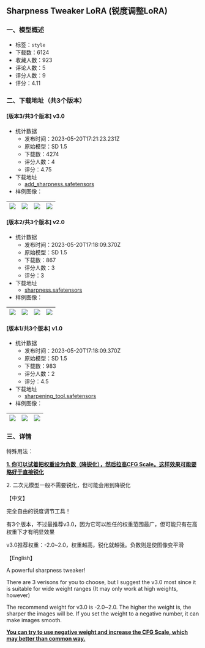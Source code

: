 ## Sharpness Tweaker LoRA (锐度调整LoRA)
### 一、模型概述

- 标签：`style`
- 下载数：6124
- 收藏人数：923
- 评论人数：5
- 评分人数：9
- 评分：4.11

### 二、下载地址（共3个版本）

#### [版本3/共3个版本] v3.0

- 统计数据
  - 发布时间：2023-05-20T17:21:23.231Z
  - 原始模型：SD 1.5
  - 下载数：4274
  - 评分人数：4
  - 评分：4.75
- 下载地址
  - [add_sharpness.safetensors](https://civitai.com/api/download/models/76092)
- 样例图像：

| <img src="https://image.civitai.com/xG1nkqKTMzGDvpLrqFT7WA/8299cfa5-2121-482e-9c82-0d6bee29abe3/width=450/851665.jpeg" /> | <img src="https://image.civitai.com/xG1nkqKTMzGDvpLrqFT7WA/feb31bd4-6df9-44fb-9b32-1652736560d3/width=450/851628.jpeg" /> | <img src="https://image.civitai.com/xG1nkqKTMzGDvpLrqFT7WA/b6127d88-c80d-41ed-9d4d-0edc04d547b0/width=450/851626.jpeg" /> | <img src="https://image.civitai.com/xG1nkqKTMzGDvpLrqFT7WA/0107b32d-2ba7-4f2d-916c-4306b8c98f1f/width=450/851635.jpeg" /> |
| ---- | ---- | ---- | ---- |

#### [版本2/共3个版本] v2.0

- 统计数据
  - 发布时间：2023-05-20T17:18:09.370Z
  - 原始模型：SD 1.5
  - 下载数：867
  - 评分人数：3
  - 评分：3
- 下载地址
  - [sharpness.safetensors](https://civitai.com/api/download/models/74273)
- 样例图像：

| <img src="https://image.civitai.com/xG1nkqKTMzGDvpLrqFT7WA/06a0e00e-1b4b-44d1-b1e4-2b3b1361290a/width=450/830082.jpeg" /> | <img src="https://image.civitai.com/xG1nkqKTMzGDvpLrqFT7WA/866148dd-8de1-4642-9c2c-1f5a77a07d2a/width=450/830083.jpeg" /> | <img src="https://image.civitai.com/xG1nkqKTMzGDvpLrqFT7WA/d38a584b-3c1e-40ee-9b04-13b4a6d21d7e/width=450/833231.jpeg" /> | <img src="https://image.civitai.com/xG1nkqKTMzGDvpLrqFT7WA/e61f53b7-5168-4d65-a450-d618e879342b/width=450/833216.jpeg" /> |
| ---- | ---- | ---- | ---- |

#### [版本1/共3个版本] v1.0

- 统计数据
  - 发布时间：2023-05-20T17:18:09.370Z
  - 原始模型：SD 1.5
  - 下载数：983
  - 评分人数：2
  - 评分：4.5
- 下载地址
  - [sharpening_tool.safetensors](https://civitai.com/api/download/models/73944)
- 样例图像：

| <img src="https://image.civitai.com/xG1nkqKTMzGDvpLrqFT7WA/7680cf9e-fbab-4cd4-9671-cf46a0b9fcc3/width=450/825922.jpeg" /> | <img src="https://image.civitai.com/xG1nkqKTMzGDvpLrqFT7WA/cce9ea00-fd56-46a2-a8d8-4c001259170a/width=450/826174.jpeg" /> | <img src="https://image.civitai.com/xG1nkqKTMzGDvpLrqFT7WA/e5cf67ee-f6f6-49df-bb8c-99d359764589/width=450/826253.jpeg" /> |
| ---- | ---- | ---- |


### 三、详情
<p>特殊用法：</p><p><strong><u>1. 你可以试着把权重设为负数（降锐化），然后拉高CFG Scale。这样效果可能要略好于直接锐化</u></strong></p><p>2. 二次元模型一般不需要锐化，但可能会用到降锐化</p><p></p><p>【中文】</p><p>完全自由的锐度调节工具！</p><p>有3个版本，不过最推荐v3.0，因为它可以胜任的权重范围最广，但可能只有在高权重下才有明显效果</p><p>v3.0推荐权重：-2.0~2.0，权重越高，锐化就越强。负数则是使图像变平滑</p><p></p><p>【English】</p><p>A powerful sharpness tweaker!</p><p>There are 3 verisons for you to choose, but I suggest the v3.0 most since it is suitable for wide weight ranges (It may only work at high weights, however)</p><p>The recommend weight for v3.0 is -2.0~2.0. The higher the weight is, the sharper the images will be. If you set the weight to a negative number, it can make images smooth.</p><p><strong><u>You can try to use negative weight and increase the CFG Scale, which may better than common way.</u></strong></p>